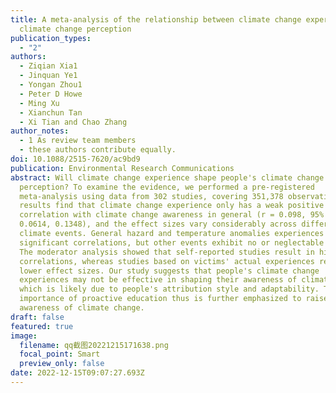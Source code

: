 ```yaml
---
title: A meta-analysis of the relationship between climate change experience and
  climate change perception
publication_types:
  - "2"
authors:
  - Ziqian Xia1
  - Jinquan Ye1
  - Yongan Zhou1
  - Peter D Howe
  - Ming Xu
  - Xianchun Tan
  - Xi Tian and Chao Zhang
author_notes:
  - 1 As review team members
  - these authors contribute equally.
doi: 10.1088/2515-7620/ac9bd9
publication: Environmental Research Communications
abstract: Will climate change experience shape people's climate change
  perception? To examine the evidence, we performed a pre-registered
  meta-analysis using data from 302 studies, covering 351,378 observations. Our
  results find that climate change experience only has a weak positive
  correlation with climate change awareness in general (r = 0.098, 95% CI
  0.0614, 0.1348), and the effect sizes vary considerably across different
  climate events. General hazard and temperature anomalies experiences have
  significant correlations, but other events exhibit no or neglectable effects.
  The moderator analysis showed that self-reported studies result in higher
  correlations, whereas studies based on victims' actual experiences report
  lower effect sizes. Our study suggests that people's climate change
  experiences may not be effective in shaping their awareness of climate change,
  which is likely due to people's attribution style and adaptability. The
  importance of proactive education thus is further emphasized to raise the
  awareness of climate change.
draft: false
featured: true
image:
  filename: qq截图20221215171638.png
  focal_point: Smart
  preview_only: false
date: 2022-12-15T09:07:27.693Z
---
```

